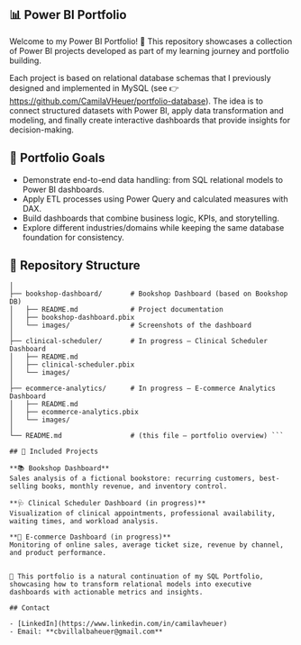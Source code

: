 ## 📊 Power BI Portfolio

Welcome to my Power BI Portfolio! 🚀
This repository showcases a collection of Power BI projects developed as part of my learning journey and portfolio building.

Each project is based on relational database schemas that I previously designed and implemented in MySQL (see 👉 https://github.com/CamilaVHeuer/portfolio-database). The idea is to connect structured datasets with Power BI, apply data transformation and modeling, and finally create interactive dashboards that provide insights for decision-making.

## 🎯 Portfolio Goals

- Demonstrate end-to-end data handling: from SQL relational models to Power BI dashboards.
- Apply ETL processes using Power Query and calculated measures with DAX.
- Build dashboards that combine business logic, KPIs, and storytelling.
- Explore different industries/domains while keeping the same database foundation for consistency.

## 📂 Repository Structure

```/powerbi-portfolio/
│
├── bookshop-dashboard/       # Bookshop Dashboard (based on Bookshop DB)
│   ├── README.md             # Project documentation
│   ├── bookshop-dashboard.pbix
│   └── images/               # Screenshots of the dashboard
│
├── clinical-scheduler/       # In progress – Clinical Scheduler Dashboard
│   ├── README.md
│   ├── clinical-scheduler.pbix
│   └── images/
│
├── ecommerce-analytics/      # In progress – E-commerce Analytics Dashboard
│   ├── README.md
│   ├── ecommerce-analytics.pbix
│   └── images/
│
└── README.md                 # (this file – portfolio overview) ```

## 🚀 Included Projects 

**📚 Bookshop Dashboard**
Sales analysis of a fictional bookstore: recurring customers, best-selling books, monthly revenue, and inventory control.

**🩺 Clinical Scheduler Dashboard (in progress)**
Visualization of clinical appointments, professional availability, waiting times, and workload analysis.

**🛒 E-commerce Dashboard (in progress)**
Monitoring of online sales, average ticket size, revenue by channel, and product performance.


📌 This portfolio is a natural continuation of my SQL Portfolio, showcasing how to transform relational models into executive dashboards with actionable metrics and insights.

## Contact

- [LinkedIn](https://www.linkedin.com/in/camilavheuer)
- Email: **cbvillalbaheuer@gmail.com**
